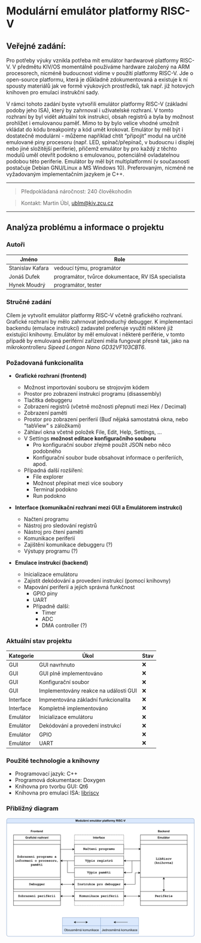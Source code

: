 # Modulární emulátor platformy RISC-V
## Veřejné zadání:

Pro potřeby výuky vznikla potřeba mít emulátor hardwarové platformy RISC-V. V
předmětu KIV/OS momentálně používáme hardware založený na ARM procesorech,
nicméně budoucnost vidíme v použití platformy RISC-V. Jde o open-source
platformu, která je důkladně zdokumentovaná a existuje k ní spousty materiálů jak ve
formě výukových prostředků, tak např. již hotových knihoven pro emulaci instrukční
sady.

V rámci tohoto zadání byste vytvořili emulátor platformy RISC-V (základní podoby
jeho ISA), který by zahrnoval i uživatelské rozhraní. V tomto rozhraní by byl vidět
aktuální tok instrukcí, obsah registrů a byla by možnost prohlížet i emulovanou
paměť. Mimo to by bylo velice vhodné umožnit vkládat do kódu breakpointy a kód
umět krokovat. Emulátor by měl být i dostatečně modulární - můžeme například chtít
“připojit” modul na určité emulované piny procesoru (např. LED, spínač/přepínač, v
budoucnu i displej nebo jiné složitější periferie), přičemž emulátor by pro každý z
těchto modulů uměl otevřít podokno s emulovanou, potenciálně ovladatelnou
podobou této periferie. Emulátor by měl být multiplatformní (v současnosti postačuje
Debian GNU/Linux a MS Windows 10). Preferovaným, nicméně ne vyžadovaným
implementačním jazykem je C++.

---

> Předpokládaná náročnost: 240 člověkohodin

> Kontakt: Martin Úbl, ublm@kiv.zcu.cz

---

## Analýza problému a informace o projektu

### Autoři
| **Jméno**        | **Role**                                            |
|------------------|-----------------------------------------------------|
| Stanislav Kafara | vedoucí týmu, programátor                           |
| Jonáš Dufek      | programátor, tvůrce dokumentace, RV ISA specialista |
| Hynek Moudrý     | programátor, tester                                 |

### Stručné zadání
Cílem je vytvořit emulátor platformy RISC-V včetně grafického rozhraní.
Grafické rozhraní by mělo zahrnovat jednoduchý debugger. K implementaci backendu
(emulace instrukcí) zadavatel preferuje využití některé již existující knihovny. 
Emulátor by měl emulovat i některé periférie, v tomto případě by emulovaná
periférní zařízení měla fungovat přesně tak, jako na mikrokontrolleru 
*Sipeed Longan Nano GD32VF103CBT6*.

### Požadovaná funkcionalita
* **Grafické rozhraní (frontend)**
  * Možnost importování souboru se strojovým kódem
  * Prostor pro zobrazení instrukcí programu (disassembly)
  * Tlačítka debuggeru
  * Zobrazení registrů (včetně možnosti přepnutí mezi Hex / Decimal)
  * Zobrazení paměti
  * Prostor pro zobrazení periferií (Buď nějaká samostatná okna, nebo "tabView" s záložkami)
  * Záhlaví okna včetně položek File, Edit, Help, Settings, ...
  * V Settings **možnost editace konfiguračního souboru** 
    * Pro konfigurační soubor zřejmě použít JSON nebo něco podobného
    * Konfigurační soubor bude obsahovat informace o periferiích, apod.
  * Případná další rozšíření:
    * File explorer
    * Možnost přepínat mezi více soubory
    * Terminal podokno
    * Run podokno
    

* **Interface (komunikační rozhraní mezi GUI a Emulátorem instrukcí)**
  * Načtení programu
  * Nástroj pro sledování registrů
  * Nástroj pro čtení paměti
  * Komunikace periferií
  * Zajištění komunikace debuggeru (?)
  * Výstupy programu (?)
  

* **Emulace instrukcí (backend)**
  * Inicializace emulátoru
  * Zajistit dekódování a provedení instrukcí (pomocí knihovny)
  * Mapování periferií a jejich správná funkčnost
    * GPIO piny
    * UART
    * Případně další:
      * Timer
      * ADC
      * DMA controller (?)

### Aktuální stav projektu

| **Kategorie** | **Úkol**                              | **Stav** |
|---------------|---------------------------------------|----------|
| GUI           | GUI navrhnuto                         | ❌        |
| GUI           | GUI plně implementováno               | ❌        |
| GUI           | Konfigurační soubor                   | ❌        |
| GUI           | Implementovány reakce na události GUI | ❌        |
| Interface     | Impmentována základní funkcionalita   | ❌        |
| Interface     | Kompletně implementováno              | ❌        |
| Emulátor      | Inicializace emulátoru                | ❌        |
| Emulátor      | Dekódování a provedení instrukcí      | ❌        |
| Emulátor      | GPIO                                  | ❌        |
| Emulátor      | UART                                  | ❌        |

### Použité technologie a knihovny

* Programovací jazyk: C++
* Programová dokumentace: Doxygen
* Knihovna pro tvorbu GUI: Qt6
* Knihovna pro emulaci ISA: [libriscv](https://github.com/fwsGonzo/libriscv)

### Přibližný diagram

![diagram](./doc/priblizny_diagram.svg)
